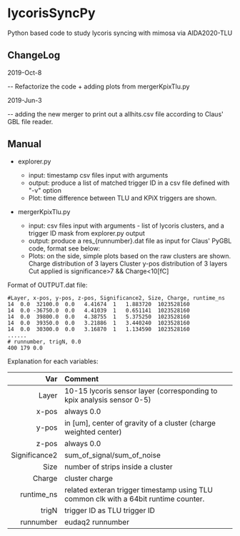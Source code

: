 # lycorisSyncPy
Python based code to study lycoris syncing with mimosa via AIDA2020-TLU

## ChangeLog
2019-Oct-8

-- Refactorize the code + adding plots from mergerKpixTlu.py

2019-Jun-3

-- adding the new merger to print out a allhits.csv file according to Claus' GBL file reader.

## Manual

+ explorer.py

  * input: timestamp csv files input with arguments
  * output: produce a list of matched trigger ID in a csv file defined with "-v" option
  * Plot: time difference between TLU and KPiX triggers are shown.

+ mergerKpixTlu.py

  * input: csv files input with arguments - list of lycoris clusters, and a trigger ID mask from explorer.py output
  * output: produce a res_{runnumber}.dat file as input for Claus' PyGBL code, format see below:
  * Plots: on the side, simple plots based on the raw clusters are shown.
    Charge distribution of 3 layers
    Cluster y-pos distribution of 3 layers
    Cut applied is significance>7 && Charge<10[fC]


Format of OUTPUT.dat file:

```
#Layer, x-pos, y-pos, z-pos, Significance2, Size, Charge, runtime_ns
14  0.0  32100.0  0.0   4.41674  1   1.883720  1023528160
14  0.0 -36750.0  0.0   4.41039  1   0.651141  1023528160
14  0.0  39800.0  0.0   4.38755  1   5.375250  1023528160
14  0.0  39350.0  0.0   3.21886  1   3.440240  1023528160
14  0.0  30300.0  0.0   3.16870  1   1.134590  1023528160
......
# runnumber, trigN, 0.0
400 179 0.0 
```

Explanation for each variables:

| Var    | Comment  |
|-------:|:---------|
| Layer | 10-15 lycoris sensor layer (corresponding to kpix analysis sensor 0-5)   |
| x-pos | always 0.0  |
| y-pos | in [um], center of gravity of a cluster (charge weighted center)  |
| z-pos | always 0.0  |
| Significance2 | sum_of_signal/sum_of_noise  |
| Size | number of strips inside a cluster  |
| Charge | cluster charge  |
| runtime_ns | related exteran trigger timestamp using TLU common clk with a 64bit runtime counter.  |
| trigN | trigger ID as TLU trigger ID  |
| runnumber | eudaq2 runnumber  |
